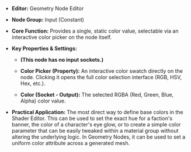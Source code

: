 - **Editor:** Geometry Node Editor
    
- **Node Group:** Input (Constant)
    
- **Core Function:** Provides a single, static color value, selectable via an interactive color picker on the node itself.
    
- **Key Properties & Settings:**
    
    - **(This node has no input sockets.)**
        
    - **Color Picker (Property):** An interactive color swatch directly on the node. Clicking it opens the full color selection interface (RGB, HSV, Hex, etc.).
        
    - **Color (Socket - Output):** The selected RGBA (Red, Green, Blue, Alpha) color value.
        
- **Practical Application:** The most direct way to define base colors in the Shader Editor. This can be used to set the exact hue for a faction's banner, the color of a character's eye glow, or to create a simple color parameter that can be easily tweaked within a material group without altering the underlying logic. In Geometry Nodes, it can be used to set a uniform color attribute across a generated mesh.